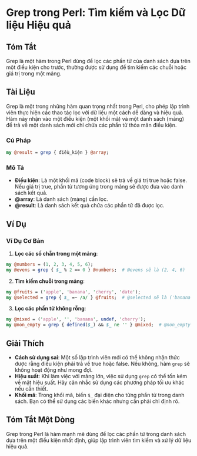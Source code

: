 <!--
Meta Description: # Grep trong Perl: Tìm kiếm và Lọc Dữ liệu Hiệu quả ## Tóm Tắt Grep là một hàm trong Perl dùng để lọc các phần tử của danh sách dựa trên một điều kiện...
Meta Keywords: một, trong, grep, các, perl
-->

# Grep trong Perl: Tìm kiếm và Lọc Dữ liệu Hiệu quả

## Tóm Tắt
Grep là một hàm trong Perl dùng để lọc các phần tử của danh sách dựa trên một điều kiện cho trước, thường được sử dụng để tìm kiếm các chuỗi hoặc giá trị trong một mảng.

## Tài Liệu
Grep là một trong những hàm quan trọng nhất trong Perl, cho phép lập trình viên thực hiện các thao tác lọc với dữ liệu một cách dễ dàng và hiệu quả. Hàm này nhận vào một điều kiện (một khối mã) và một danh sách (mảng) để trả về một danh sách mới chỉ chứa các phần tử thỏa mãn điều kiện.

### Cú Pháp
```perl
my @result = grep { điều_kiện } @array;
```

### Mô Tả
- **Điều kiện**: Là một khối mã (code block) sẽ trả về giá trị true hoặc false. Nếu giá trị true, phần tử tương ứng trong mảng sẽ được đưa vào danh sách kết quả.
- **@array**: Là danh sách (mảng) cần lọc.
- **@result**: Là danh sách kết quả chứa các phần tử đã được lọc.

## Ví Dụ
### Ví Dụ Cơ Bản
1. **Lọc các số chẵn trong một mảng**:
```perl
my @numbers = (1, 2, 3, 4, 5, 6);
my @evens = grep { $_ % 2 == 0 } @numbers;  # @evens sẽ là (2, 4, 6)
```

2. **Tìm kiếm chuỗi trong mảng**:
```perl
my @fruits = ('apple', 'banana', 'cherry', 'date');
my @selected = grep { $_ =~ /a/ } @fruits;  # @selected sẽ là ('banana', 'date')
```

3. **Lọc các phần tử không rỗng**:
```perl
my @mixed = ('apple', '', 'banana', undef, 'cherry');
my @non_empty = grep { defined($_) && $_ ne '' } @mixed;  # @non_empty sẽ là ('apple', 'banana', 'cherry')
```

## Giải Thích
- **Cách sử dụng sai**: Một số lập trình viên mới có thể không nhận thức được rằng điều kiện phải trả về true hoặc false. Nếu không, hàm `grep` sẽ không hoạt động như mong đợi.
- **Hiệu suất**: Khi làm việc với mảng lớn, việc sử dụng `grep` có thể tốn kém về mặt hiệu suất. Hãy cân nhắc sử dụng các phương pháp tối ưu khác nếu cần thiết.
- **Khối mã**: Trong khối mã, biến `$_` đại diện cho từng phần tử trong danh sách. Bạn có thể sử dụng các biến khác nhưng cần phải chỉ định rõ.

## Tóm Tắt Một Dòng
Grep trong Perl là hàm mạnh mẽ dùng để lọc các phần tử trong danh sách dựa trên một điều kiện nhất định, giúp lập trình viên tìm kiếm và xử lý dữ liệu hiệu quả.
